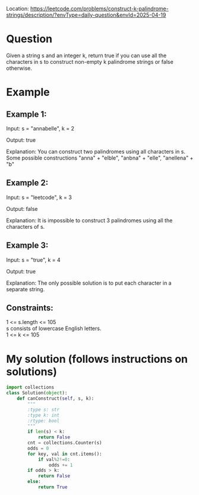 Location: https://leetcode.com/problems/construct-k-palindrome-strings/description/?envType=daily-question&envId=2025-04-19
# Question
Given a string s and an integer k, return true if you can use all the characters in s to construct non-empty k palindrome strings or false otherwise.

 
# Example

## Example 1:

Input: s = "annabelle", k = 2

Output: true

Explanation: You can construct two palindromes using all characters in s.\
Some possible constructions "anna" + "elble", "anbna" + "elle", "anellena" + "b"

## Example 2:

Input: s = "leetcode", k = 3

Output: false

Explanation: It is impossible to construct 3 palindromes using all the characters of s.

## Example 3:

Input: s = "true", k = 4

Output: true

Explanation: The only possible solution is to put each character in a separate string.
 

## Constraints:

1 <= s.length <= 105\
s consists of lowercase English letters.\
1 <= k <= 105
 

# My solution (follows instructions on solutions)
```python
import collections
class Solution(object):
    def canConstruct(self, s, k):
        """
        :type s: str
        :type k: int
        :rtype: bool
        """
        if len(s) < k:
            return False
        cnt = collections.Counter(s)
        odds = 0
        for key, val in cnt.items():
            if val%2!=0:
                odds += 1
        if odds > k:
            return False
        else:
            return True
```
